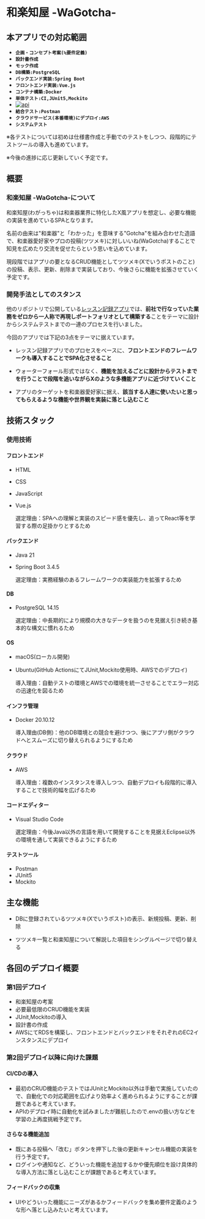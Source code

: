 # 和楽知屋 -WaGotcha-
## 本アプリでの対応範囲
- **`企画・コンセプト考案(≒要件定義)`**
- **`設計書作成`**
- **`モック作成`**
- **`DB構築:PostgreSQL`**
- **`バックエンド実装:Spring Boot`**
- **`フロントエンド実装:Vue.js`**
- **`コンテナ構築:Docker`**
- **`単体テスト:CI,JUnit5,Mockito`**
- [![api](https://github.com/MasaNakamura-ctrl/WaGotcha/actions/workflows/api.yml/badge.svg)](https://github.com/MasaNakamura-ctrl/WaGotcha/actions/workflows/api.yml)
- **`結合テスト:Postman`**
- **`クラウドサービス(本番環境)にデプロイ:AWS`**
- **`システムテスト`**

※各テストについては初めは仕様書作成と手動でのテストをしつつ、段階的にテストツールの導入も進めています。

※今後の進捗に応じ更新していく予定です。
## 概要
### 和楽知屋 -WaGotcha-について
和楽知屋(わがっちゃ)は和楽器業界に特化したX風アプリを想定し、必要な機能の実装を進めているSPAとなります。

名前の由来は"和楽器"と「わかった」を意味する"Gotcha"を組み合わせた造語で、和楽器愛好家やプロの投稿(ツツメキ)に対しいいね(WaGotcha)することで知見を広めたり交流を促せたらという思いを込めています。

現段階ではアプリの要となるCRUD機能としてツツメキ(Xでいうポストのこと)の投稿、表示、更新、削除まで実装しており、今後さらに機能を拡張させていく予定です。

### 開発手法としてのスタンス

他のリポジトリで公開している[レッスン記録アプリ](https://github.com/MasaNakamura-ctrl/lesson-assumed-app)では、**前社で行なっていた業務をゼロから一人称で再現しポートフォリオとして構築する**ことをテーマに設計からシステムテストまでの一連のプロセスを行いました。

今回のアプリでは下記の3点をテーマに据えています。

- レッスン記録アプリでのプロセスをベースに、**フロントエンドのフレームワークも導入することでSPA化させること**

- ウォーターフォール形式ではなく、**機能を加えるごとに設計からテストまでを行うことで段階を追いながらXのような多機能アプリに近づけていくこと**

- アプリのターゲットを和楽器愛好家に据え、**該当する人達に使いたいと思ってもらえるような機能や世界観を実装に落とし込むこと**

## 技術スタック
### 使用技術
#### フロントエンド
- HTML
- CSS
- JavaScript
- Vue.js

    選定理由：SPAへの理解と実装のスピード感を優先し、追ってReact等を学習する際の足掛かりとするため

#### バックエンド
- Java 21
- Spring Boot 3.4.5

    選定理由：実務経験のあるフレームワークの実装能力を拡張するため

#### DB
- PostgreSQL 14.15

    選定理由：中長期的により規模の大きなデータを扱うのを見据え引き続き基本的な構文に慣れるため

#### OS
- macOS(ローカル開発)
- Ubuntu(GitHub ActionsにてJUnit,Mockito使用時、AWSでのデプロイ)

    導入理由：自動テストの環境とAWSでの環境を統一させることでエラー対応の迅速化を図るため

#### インフラ管理
- Docker 20.10.12

    導入理由(DB側)：他のDB環境との競合を避けつつ、後にアプリ側がクラウドへとスムーズに切り替えられるようにするため

#### クラウド
- AWS

    導入理由：複数のインスタンスを導入しつつ、自動デプロイも段階的に導入することで技術的幅を広げるため

#### コードエディター
- Visual Studio Code

    選定理由：今後Java以外の言語を用いて開発することを見据えEclipse以外の環境を通して実装できるようにするため

#### テストツール
- Postman
- JUnit5
- Mockito

## 主な機能
- DBに登録されているツツメキ(Xでいうポスト)の表示、新規投稿、更新、削除

- ツツメキ一覧と和楽知屋について解説した項目をシングルページで切り替える

## 各回のデプロイ概要
### 第1回デプロイ
- 和楽知屋の考案
- 必要最低限のCRUD機能を実装
- JUnit,Mockitoの導入
- 設計書の作成
- AWSにてRDSを構築し、フロントエンドとバックエンドをそれぞれのEC2インスタンスにデプロイ

### 第2回デプロイ以降に向けた課題
#### CI/CDの導入
- 最初のCRUD機能のテストではJUnitとMockito以外は手動で実施していたので、自動化での対応範囲を広げより効率よく進められるようにすることが課題であると考えています。
- APIのデプロイ時に自動化を試みましたが難航したので.envの扱い方などを学習の上再度挑戦予定です。

#### さらなる機能追加
- 既にある投稿へ「改む」ボタンを押下した後の更新キャンセル機能の実装を行う予定です。
- ログインや通知など、どういった機能を追加するかや優先順位を設け具体的な導入方法に落とし込むことが課題であると考えています。

#### フィードバックの収集
- UIやどういった機能にニーズがあるかフィードバックを集め要件定義のような形へ落とし込みたいと考えています。